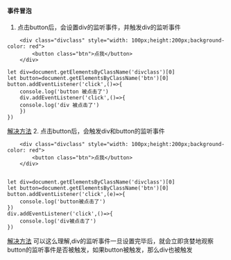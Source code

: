 #### 事件冒泡
1. 点击button后，会设置div的监听事件，并触发div的监听事件
```
    <div class="divclass" style="width: 100px;height:200px;background-color: red">
        <button class="btn">点我</button>
    </div>

let div=document.getElementsByClassName('divclass')[0]
let button=document.getElementsByClassName('btn')[0]
button.addEventListener('click',()=>{
    console.log('button 被点击了')  
    div.addEventListener('click',()=>{
    console.log('div 被点击了')
    })
})
```
[解决方法]()
2. 点击button后，会触发div和button的监听事件
```
    <div class="divclass" style="width: 100px;height:200px;background-color: red">
        <button class="btn">点我</button>
    </div>


let div=document.getElementsByClassName('divclass')[0]
let button=document.getElementsByClassName('btn')[0]
button.addEventListener('click',(e)=>{
    console.log('button被点击了')
})
div.addEventListener('click',()=>{
    console.log('div被点击了')
})
```
[解决方法]()
可以这么理解,div的监听事件一旦设置完毕后，就会立即贪婪地观察button的监听事件是否被触发，如果button被触发，那么div也被触发

